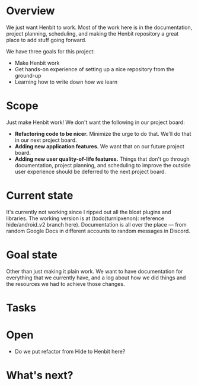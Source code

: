 ﻿# Overview
We just want Henbit to work. Most of the work here is in the documentation, project planning,
scheduling, and making the Henbit repository a great place to add stuff going forward.

We have three goals for this project:
- Make Henbit work
- Get hands-on experience of setting up a nice repository from the ground-up
- Learning how to write down how we learn

# Scope
Just make Henbit work! We don't want the following in our project board:
- **Refactoring code to be nicer.** Minimize the urge to do that. We'll do that in our next project board.
- **Adding new application features.** We want that on our future project board.
- **Adding new user quality-of-life features.** Things that don't go through documentation,
project planning, and scheduling to improve the outside user experience should be deferred to the
next project board.

# Current state
It's currently not working since I ripped out all the bloat plugins and libraries. The working version is
at (todo(turnipxenon): reference hide/android_v2 branch here). Documentation is all over the place — from random 
Google Docs in different accounts to random messages in Discord.

<!-- todo(turnipxenon): make sequence diagram here -->

# Goal state
Other than just making it plain work. We want to have documentation for everything that we currently have,
and a log about how we did things and the resources we had to achieve those changes.

# Tasks


# Open
- Do we put refactor from Hide to Henbit here?

# What's next?